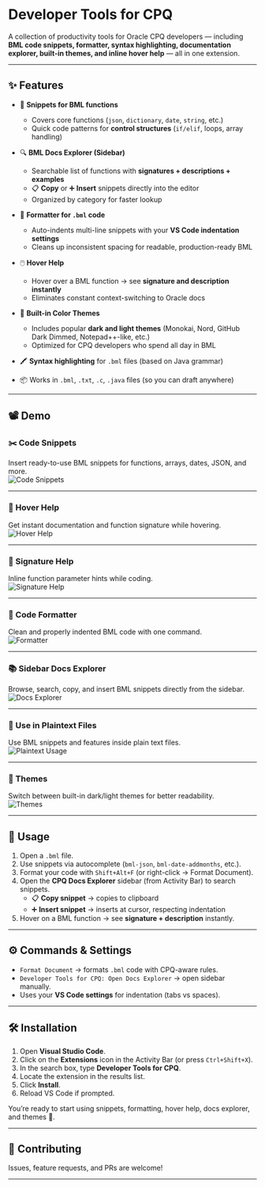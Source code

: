 # Developer Tools for CPQ  

A collection of productivity tools for Oracle CPQ developers — including **BML code snippets, formatter, syntax highlighting, documentation explorer, built-in themes, and inline hover help** — all in one extension.  

---

## ✨ Features  

- 🚀 **Snippets for BML functions**  
  - Covers core functions (`json`, `dictionary`, `date`, `string`, etc.)  
  - Quick code patterns for **control structures** (`if/elif`, loops, array handling)  

- 🔍 **BML Docs Explorer (Sidebar)**  
  - Searchable list of functions with **signatures + descriptions + examples**  
  - 📋 **Copy** or ➕ **Insert** snippets directly into the editor  
  - Organized by category for faster lookup  

- 🧹 **Formatter for `.bml` code**
  - Auto-indents multi-line snippets with your **VS Code indentation settings**  
  - Cleans up inconsistent spacing for readable, production-ready BML  

- 🖱️ **Hover Help**  
  - Hover over a BML function → see **signature and description instantly**  
  - Eliminates constant context-switching to Oracle docs  

- 🎨 **Built-in Color Themes**  
  - Includes popular **dark and light themes** (Monokai, Nord, GitHub Dark Dimmed, Notepad++-like, etc.)  
  - Optimized for CPQ developers who spend all day in BML  

- 🖍️ **Syntax highlighting** for `.bml` files (based on Java grammar)  

- 📦 Works in `.bml`, `.txt`, `.c`, `.java` files (so you can draft anywhere)  

---

## 📽 Demo

### ✂️ Code Snippets
Insert ready-to-use BML snippets for functions, arrays, dates, JSON, and more.  
![Code Snippets](https://raw.githubusercontent.com/yashwanth2714/Oracle-CPQ-BML-Snippets/main/images/snippet.gif)

---

### 📄 Hover Help
Get instant documentation and function signature while hovering.  
![Hover Help](https://raw.githubusercontent.com/yashwanth2714/Oracle-CPQ-BML-Snippets/main/images/hover.gif)

---

### 🔮 Signature Help
Inline function parameter hints while coding.  
![Signature Help](https://raw.githubusercontent.com/yashwanth2714/Oracle-CPQ-BML-Snippets/main/images/signature.gif)

---

### 🧹 Code Formatter
Clean and properly indented BML code with one command.  
![Formatter](https://raw.githubusercontent.com/yashwanth2714/Oracle-CPQ-BML-Snippets/main/images/formatter.gif)

---

### 📚 Sidebar Docs Explorer
Browse, search, copy, and insert BML snippets directly from the sidebar.  
![Docs Explorer](https://raw.githubusercontent.com/yashwanth2714/Oracle-CPQ-BML-Snippets/main/images/sidebar.gif)

---

### 📂 Use in Plaintext Files
Use BML snippets and features inside plain text files.  
![Plaintext Usage](https://raw.githubusercontent.com/yashwanth2714/Oracle-CPQ-BML-Snippets/main/images/selection.gif)

---

### 🎨 Themes
Switch between built-in dark/light themes for better readability.  
![Themes](https://raw.githubusercontent.com/yashwanth2714/Oracle-CPQ-BML-Snippets/main/images/themes.gif)

---

## 🚀 Usage  

1. Open a `.bml` file.  
2. Use snippets via autocomplete (`bml-json`, `bml-date-addmonths`, etc.).  
3. Format your code with `Shift+Alt+F` (or right-click → Format Document).  
4. Open the **CPQ Docs Explorer** sidebar (from Activity Bar) to search snippets.  
   - 📋 **Copy snippet** → copies to clipboard  
   - ➕ **Insert snippet** → inserts at cursor, respecting indentation  
5. Hover on a BML function → see **signature + description** instantly.  

---

## ⚙️ Commands & Settings  

- `Format Document` → formats `.bml` code with CPQ-aware rules.  
- `Developer Tools for CPQ: Open Docs Explorer` → open sidebar manually.  
- Uses your **VS Code settings** for indentation (tabs vs spaces).  

---

## 🛠️ Installation  

1. Open **Visual Studio Code**.  
2. Click on the **Extensions** icon in the Activity Bar (or press `Ctrl+Shift+X`).  
3. In the search box, type **Developer Tools for CPQ**.  
4. Locate the extension in the results list.  
5. Click **Install**.  
6. Reload VS Code if prompted.  

You’re ready to start using snippets, formatting, hover help, docs explorer, and themes 🚀. 

---

## 🙌 Contributing  

Issues, feature requests, and PRs are welcome!  

---


